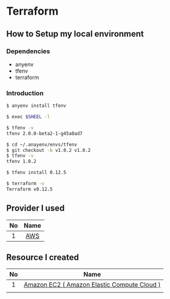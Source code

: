 # Terraform
## How to Setup my local environment
### Dependencies
- anyenv
- tfenv
- terraform

### Introduction

```sh
$ anyenv install tfenv

$ exec $SHEEL -l

$ tfenv -v
tfenv 2.0.0-beta2-1-g45a8ad7

$ cd ~/.anayenv/envs/tfenv
$ git checkout -b v1.0.2 v1.0.2
$ tfenv -v
tfenv 1.0.2

$ tfenv install 0.12.5

$ terraform -v
Terraform v0.12.5
```

## Provider I used

| No | Name |
| :---: | :---: |
| 1 | [AWS](https://www.terraform.io/docs/providers/aws/index.html) |


## Resource I created

| No | Name |
| :---: | :---: |
| 1 | [Amazon EC2 ( Amazon Elastic Compute Cloud )](https://aws.amazon.com/jp/ec2/) |
|  |  |
